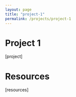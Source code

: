 ```yaml
---
layout: page
title: "project-1"
permalink: /projects/project-1
---
```


# Project 1
[project]

# Resources
[resources]
